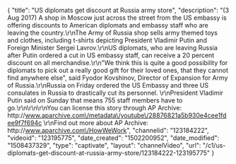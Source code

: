 {
    "title": "US diplomats get discount at Russia army store",
    "description": "(3 Aug 2017) A shop in Moscow just across the street from the US embassy is offering discounts to American diplomats and embassy staff who are leaving the country.\r\nThe Army of Russia shop sells army themed toys and clothes, including t-shirts depicting President Vladimir Putin and Foreign Minister Sergei Lavrov.\r\nUS diplomats, who are leaving Russia after Putin ordered a cut in US embassy staff, can receive a 20 percent discount on all merchandise.\r\n\"We think this is quite a good possibility for diplomats to pick out a really good gift for their loved ones, that they cannot find anywhere else\", said Fyodor Kovshinov, Director of Expansion for Army of Russia.\r\nRussia on Friday ordered the US Embassy and three US consulates in Russia to drastically cut its personnel. \r\nPresident Vladimir Putin said on Sunday that means 755 staff members have to go.\r\n\r\n\r\nYou can license this story through AP Archive: http:\/\/www.aparchive.com\/metadata\/youtube\/28876821a5b930e4cee1fdee9f7f694c \r\nFind out more about AP Archive: http:\/\/www.aparchive.com\/HowWeWork",
    "channelid": "123184222",
    "videoid": "123195775",
    "date_created": "1502200952",
    "date_modified": "1508437329",
    "type": "captivate",
    "layout": "channelVideo",
    "url": "\/c1\/us-diplomats-get-discount-at-russia-army-store\/123184222-123195775"
}